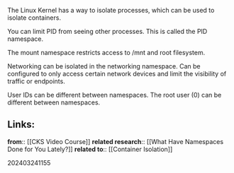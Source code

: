 
The Linux Kernel has a way to isolate processes, which can be used to isolate containers.

You can limit PID from seeing other processes. This is called the PID namespace.

The mount namespace restricts access to /mnt and root filesystem.

Networking can be isolated in the networking namespace. Can be configured to only access certain network devices and limit the visibility of traffic or endpoints.

User IDs can be different between namespaces. The root user (0) can be different between namespaces.

## Links:

**from**:: [[CKS Video Course]]
**related research**:: [[What Have Namespaces Done for You Lately?]]
**related to**:: [[Container Isolation]]

202403241155